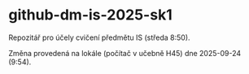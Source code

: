 # github-dm-is-2025-sk1
Repozitář pro účely cvičení předmětu IS (středa 8:50).

Změna provedená na lokále (počítač v učebně H45) dne 2025-09-24 (9:54).